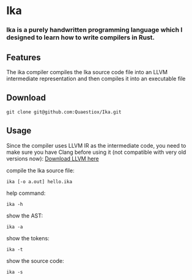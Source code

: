 
# Ika

### Ika is a purely handwritten programming language which I designed to learn how to write compilers in Rust.

## Features
The ika compiler compiles the Ika source code file into an LLVM intermediate representation and then compiles it into an executable file

## Download 

```
git clone git@github.com:Quaestiox/Ika.git
```


## Usage

Since the compiler uses LLVM IR as the intermediate code, you need to make sure you have Clang before using it (not compatible with very old versions now): [Download LLVM here](https://github.com/llvm/llvm-project/releases)


compile the Ika source file:
```
ika [-o a.out] hello.ika
```

help command:
```
ika -h
```

show the AST:
```
ika -a
```

show the tokens:
```
ika -t
```

show the source code:
```
ika -s
```


